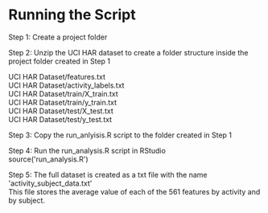 # Running the Script 

Step 1: Create a project folder 

Step 2: Unzip the UCI HAR dataset to create a folder structure inside the project folder created in Step 1      

UCI HAR Dataset/features.txt   
UCI HAR Dataset/activity_labels.txt    
UCI HAR Dataset/train/X_train.txt     
UCI HAR Dataset/train/y_train.txt   
UCI HAR Dataset/test/X_test.txt     
UCI HAR Dataset/test/y_test.txt    

Step 3: Copy the run_anlyisis.R script to the folder created in Step 1    

Step 4:  Run the run_analysis.R script in RStudio    
source('run_analysis.R')   

Step 5:  The full dataset is created as a txt file with the name 'activity_subject_data.txt'   
This file stores  the average value of each of the 561 features by activity and by subject.    

